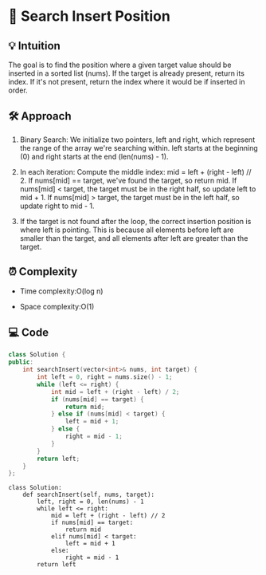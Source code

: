 # 📜 Search Insert Position

## 💡 Intuition
The goal is to find the position where a given target value should be inserted in a sorted list (nums). If the target is already present, return its index. If it's not present, return the index where it would be if inserted in order.

## 🛠️ Approach
1.  Binary Search: We initialize two pointers, left and right, which represent the range of the array we're searching within.
left starts at the beginning (0) and right starts at the end (len(nums) - 1).

2.  In each iteration:
Compute the middle index: mid = left + (right - left) // 2.
If nums[mid] == target, we've found the target, so return mid.
If nums[mid] < target, the target must be in the right half, so update left to mid + 1.
If nums[mid] > target, the target must be in the left half, so update right to mid - 1.

3.  If the target is not found after the loop, the correct insertion position is where left is pointing. This is because all elements before left are smaller than the target, and all elements after left are greater than the target.

## ⏰ Complexity
- Time complexity:O(log n)

- Space complexity:O(1)

## 💻 Code
```c++ []
class Solution {
public:
    int searchInsert(vector<int>& nums, int target) {
        int left = 0, right = nums.size() - 1;
        while (left <= right) {
            int mid = left + (right - left) / 2;  
            if (nums[mid] == target) {
                return mid;
            } else if (nums[mid] < target) {
                left = mid + 1;
            } else {
                right = mid - 1;
            }
        }  
        return left;
    }
};
```
```python3 []
class Solution:
    def searchInsert(self, nums, target):
        left, right = 0, len(nums) - 1
        while left <= right:
            mid = left + (right - left) // 2
            if nums[mid] == target:
                return mid
            elif nums[mid] < target:
                left = mid + 1
            else:
                right = mid - 1
        return left
```